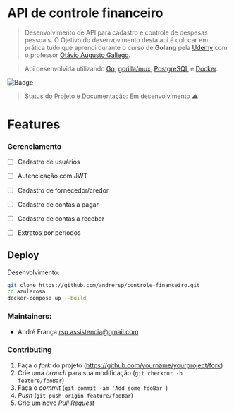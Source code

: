 # API de controle financeiro

> Desenvolvimento de API para cadastro e controle de despesas pessoais.
> O Ojetivo do desenvovimento desta api é colocar em prática tudo que aprendi durante o curso de **Golang** pela [Udemy](https://www.udemy.com/course/aprenda-golang-do-zero-desenvolva-uma-aplicacao-completa/) com o professor [Otávio Augusto Gallego](https://www.udemy.com/course/aprenda-golang-do-zero-desenvolva-uma-aplicacao-completa/#instructor-1).

> Api desenvolvida utilizando [Go](https://go.dev/), [gorilla/mux](https://github.com/gorilla/mux), [PostgreSQL](https://www.postgresql.org/) e [Docker](https://www.docker.com/).

![Badge](https://img.shields.io/static/v1?label=Go&message=1.18&color=green&style=flat&logo=GO)

> Status do Projeto e Documentação: Em desenvolvimento :warning:



# Features
### Gerenciamento
- [ ] Cadastro de usuários
- [ ] Autencicação com JWT
- [ ] Cadastro de fornecedor/credor
- [ ] Cadastro de contas a pagar
- [ ] Cadastro de contas a receber
- [ ] Extratos por períodos 


## Deploy
Desenvolvimento:
```sh
git clone https://github.com/andrersp/controle-financeiro.git
cd azulerosa
docker-compose up --build


```


### Maintainers:
* André França              rsp.assistencia@gmail.com

### Contributing

1. Faça o _fork_ do projeto (<https://github.com/yourname/yourproject/fork>)
2. Crie uma _branch_ para sua modificação (`git checkout -b feature/fooBar`)
3. Faça o _commit_ (`git commit -am 'Add some fooBar'`)
4. _Push_ (`git push origin feature/fooBar`)
5. Crie um novo _Pull Request_



